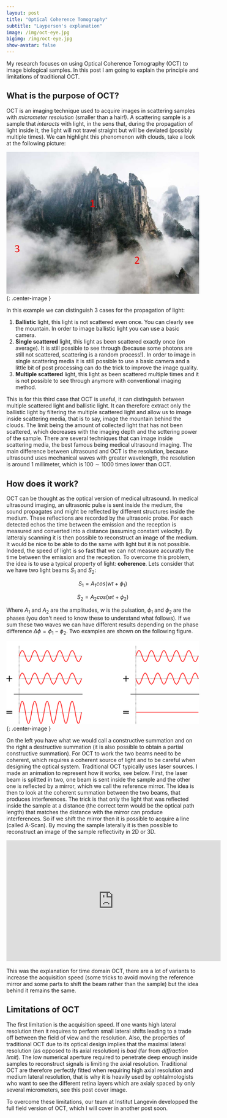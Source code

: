 ```yaml
---
layout: post
title: "Optical Coherence Tomography"
subtitle: "Layperson's explanation"
image: /img/oct-eye.jpg
bigimg: /img/oct-eye.jpg
show-avatar: false
---
```


My research focuses on using Optical Coherence Tomography (OCT) to image biological samples. In this post I am going to explain the principle and limitations of traditional OCT.

## What is the purpose of OCT?

OCT is an imaging technique used to acquire images in scattering samples with *micrometer resolution* (smaller than a hair!). A scattering sample is a sample that *interacts* with light, in the sens that, during the propagation of light inside it, the light will not travel straight but will be deviated (possibly multiple times). We can highlight this phenomenon with clouds, take a look at the following picture:

![Cloudy mountain](../img/clouds_mountain.jpg){: .center-image }

In this example we can distinguish 3 cases for the propagation of light:

1. **Ballistic** light, this light is not scattered even once. You can clearly see the mountain. In order to image ballistic light you can use a basic camera.
2. **Single scattered** light, this light as been scattered exactly once (on average). It is still possible to see through (because some photons are still not scattered, scattering is a random process!). In order to image in single scattering media it is still possible to use a basic camera and a little bit of post processing can do the trick to improve the image quality.
3. **Multiple scattered** light, this light as been scattered multiple times and it is not possible to see through anymore with conventional imaging method.

This is for this third case that OCT is useful, it can distinguish between multiple scattered light and ballistic light. It can therefore extract only the ballistic light by filtering the multiple scattered light and allow us to image inside scattering media, that is to say, image the mountain behind the clouds. The limit being the amount of collected light that has not been scattered, which decreases with the imaging depth and the scttering power of the sample. There are several techniques that can image inside scattering media, the best famous being medical ultrasound imaging. The main difference between ultrasound and OCT is the resolution, because ultrasound uses mechanical waves with greater wavelength, the resolution is around 1 millimeter, which is $100 \sim 1000$ times lower than OCT.

## How does it work?

OCT can be thought as the optical version of medical ultrasound. In medical ultrasound imaging, an ultrasonic pulse is sent inside the medium, the sound propagates and might be reflected by different structures inside the medium. These reflections are recorded by the ultrasonic probe. For each detected echos the time between the emission and the reception is measured and converted into a distance (assuming constant velocity). By latteraly scanning it is then possible to reconstruct an image of the medium. It would be nice to be able to do the same with light but it is not possible. Indeed, the speed of light is so fast that we can not measure accuratly the time between the emission and the reception. To overcome this problem, the idea is to use a typical property of light: **coherence**. Lets consider that we have two light beams $S_1$ and $S_2$:

$$ S_1 = A_1 cos(wt+\phi_1) $$

$$ S_2 = A_2 cos(wt+\phi_2) $$

Where $A_1$ and $A_2$ are the amplitudes, $w$ is the pulsation, $\phi_1$ and $\phi_2$ are the phases (you don't need to know these to understand what follows). If we sum these two waves we can have different results depending on the phase difference $\Delta \phi = \phi_1 - \phi_2$. Two examples are shown on the following figure.

![Interferences with two waves](../img/interference_of_two_waves.png){: .center-image }

On the left you have what we would call a constructive summation and on the right a destructive summation (it is also possible to obtain a partial constructive summation). For OCT to work the two beams need to be coherent, which requires a coherent source of light and to be careful when designing the optical system. Traditional OCT typically uses laser sources. I made an animation to represent how it works, see below. First, the laser beam is splitted in two, one beam is sent inside the sample and the other one is reflected by a mirror, which we call the reference mirror. The idea is then to look at the coherent summation between the two beams, that produces interferences. The trick is that only the light that was reflected inside the sample at a distance (the correct term would be the optical path length) that matches the distance with the mirror can produce interferences. So if we shift the mirror then it is possible to acquire a line (called A-Scan). By moving the sample laterally it is then possible to reconstruct an image of the sample reflectivity in 2D or 3D.

<center>
<iframe width="560" height="315" src="https://www.youtube.com/embed/yHVU5-zMBNE?rel=0" frameborder="0" allow="accelerometer; autoplay; encrypted-media; gyroscope; picture-in-picture" allowfullscreen></iframe>
</center>

This was the explanation for time domain OCT, there are a lot of variants to increase the acquisition speed (some tricks to avoid moving the reference mirror and some parts to shift the beam rather than the sample) but the idea behind it remains the same.

## Limitations of OCT

The first limitation is the acquisition speed. If one wants high lateral resolution then it requires to perform small lateral shifts leading to a trade off between the field of view and the resolution. Also, the properties of traditional OCT due to its optical design implies that the maximal lateral resolution (as opposed to its axial resolution) is *bad* (far from *diffraction limit*). The low numerical aperture required to penetrate deep enough inside samples to reconstruct signals is limiting the axial resolution. Traditional OCT are therefore perfectly fitted when requiring high axial resolution and medium lateral resolution, that is why it is heavily used by ophtalmologists who want to see the different retina layers which are axialy spaced by only several micrometers, see this post cover image.

To overcome these limitations, our team at Institut Langevin developped the full field version of OCT, which I will cover in another post soon.
